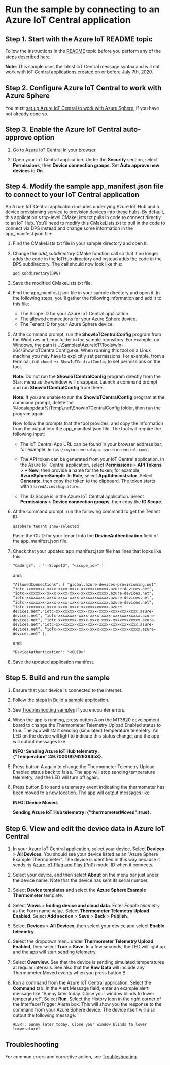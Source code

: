 # Run the sample by connecting to an Azure IoT Central application

## Step 1. Start with the Azure IoT README topic

Follow the instructions in the [README](./README.md) topic before you perform any of the steps described here.

**Note**: This sample uses the latest IoT Central message syntax and will not work with IoT Central applications created on or before July 7th, 2020.

## Step 2. Configure Azure IoT Central to work with Azure Sphere

You must [set up Azure IoT Central to work with Azure Sphere](https://docs.microsoft.com/azure-sphere/app-development/setup-iot-central), if you have not already done so.

## Step 3. Enable the Azure IoT Central auto-approve option

1. Go to [Azure IoT Central](https://apps.azureiotcentral.com/myapps) in your browser.

1. Open your IoT Central application. Under the **Security** section, select **Permissions**, then **Device connection groups**. Set **Auto approve new devices** to **On**.

## Step 4. Modify the sample app_manifest.json file to connect to your IoT Central application

An Azure IoT Central application includes underlying Azure IoT Hub and a device provisioning service to provision devices into these hubs. By default, this application's top-level CMakeLists.txt pulls in code to connect directly to an IoT Hub. You'll need to modify this CMakeLists.txt to pull in the code to connect via DPS instead and change some information in the app_manifest.json file:

1. Find the CMakeLists.txt file in your sample directory and open it.

1. Change the *add_subdirectory* CMake function call so that it no longer adds the code in the IoTHub directory and instead adds the code in the DPS subdirectory. The call should now look like this:

   `add_subdirectory(DPS)`

1. Save the modified CMakeLists.txt file.

1. Find the app_manifest.json file in your sample directory and open it. In the following steps, you'll gather the following information and add it to this file:

   - The Scope ID for your Azure IoT Central application.
   - The allowed connections for your Azure Sphere device.
   - The Tenant ID for your Azure Sphere device.

1. At the command prompt, run the **ShowIoTCentralConfig** program from the Windows or Linux folder in the sample repository. For example, on Windows, the path is ..\Samples\AzureIoT\Tools\win-x64\ShowIoTCentralConfig.exe. When running this tool on a Linux machine you may have to explicitly set permissions. For example, from a terminal, run `chmod +x ShowIoTCentralConfig` to set permissions on the tool.

   **Note**: Do not run the **ShowIoTCentralConfig** program directly from the Start menu as the window will disappear. Launch a command prompt and run **ShowIoTCentralConfig** from there.

   **Note**: If you are unable to run the **ShowIoTCentralConfig** program at the command prompt, delete the %localappdata%\Temp\\.net\ShowIoTCentralConfig folder, then run the program again.

   Now follow the prompts that the tool provides, and copy the information from the output into the app_manifest.json file. The tool will require the following input:

   - The IoT Central App URL can be found in your browser address bar; for example, `https://myiotcentralapp.azureiotcentral.com/`.

   - The API token can be generated from your IoT Central application. In the Azure IoT Central application, select **Permissions** > **API Tokens** > **+ New**, then provide a name for the token; for example, **AzureSphereSample**. In **Role**, select **AppAdministrator**. Select **Generate**, then copy the token to the clipboard. The token starts with `SharedAccessSignature`.

   - The ID Scope is in the Azure IoT Central application. Select **Permissions** > **Device connection groups**, then copy the **ID Scope**.

1. At the command prompt, run the following command to get the Tenant ID:

   `azsphere tenant show-selected`

   Paste the GUID for your tenant into the **DeviceAuthentication** field of the app_manifest.json file.

1. Check that your updated app_manifest.json file has lines that looks like this:

      `"CmdArgs": [ "--ScopeID", "<scope_id>" ]`

   and:

      `"AllowedConnections": [ "global.azure-devices-provisioning.net", "iotc-xxxxxxxx-xxxx-xxxx-xxxx-xxxxxxxxxxxx.azure-devices.net", "iotc-xxxxxxxx-xxxx-xxxx-xxxx-xxxxxxxxxxxx.azure-devices.net", "iotc-xxxxxxxx-xxxx-xxxx-xxxx-xxxxxxxxxxxx.azure-devices.net", "iotc-xxxxxxxx-xxxx-xxxx-xxxx-xxxxxxxxxxxx.azure-devices.net", "iotc-xxxxxxxx-xxxx-xxxx-xxxx-xxxxxxxxxxxx.azure-devices.net","iotc-xxxxxxxx-xxxx-xxxx-xxxx-xxxxxxxxxxxx.azure-devices.net", "iotc-xxxxxxxx-xxxx-xxxx-xxxx-xxxxxxxxxxxx.azure-devices.net", "iotc-xxxxxxxx-xxxx-xxxx-xxxx-xxxxxxxxxxxx.azure-devices.net","iotc-xxxxxxxx-xxxx-xxxx-xxxx-xxxxxxxxxxxx.azure-devices.net", "iotc-xxxxxxxx-xxxx-xxxx-xxxx-xxxxxxxxxxxx.azure-devices.net" ],`

   and:

      `"DeviceAuthentication": "<GUID>"`

1. Save the updated application manifest.

## Step 5. Build and run the sample

1. Ensure that your device is connected to the internet.

1. Follow the steps in [Build a sample application](../../BUILD_INSTRUCTIONS.md).

1. See [Troubleshooting samples](../troubleshooting.md) if you encounter errors.

1. When the app is running, press button A on the MT3620 development board to change the Thermometer Telemetry Upload Enabled status to true. The app will start sending (simulated) temperature telemetry.  An LED on the device will light to indicate this status change, and the app will output messages like:

   **INFO: Sending Azure IoT Hub telemetry: {"Temperature":49.700000762939453}.**

1. Press button A again to change the Thermometer Telemetry Upload Enabled status back to false. The app will stop sending temperature telemetry, and the LED will turn off again.

1. Press button B to send a telemetry event indicating the thermometer has been moved to a new location. The app will output messages like:

   **INFO: Device Moved.**

   **Sending Azure IoT Hub telemetry: {"thermometerMoved":true}.**

## Step 6. View and edit the device data in Azure IoT Central

1. In your Azure IoT Central application, select your device. Select **Devices** > **All Devices**. You should see your device listed as an "Azure Sphere Example Thermometer". The device is identified in this way because it sends its [Azure IoT Plug and Play (PnP)](https://docs.microsoft.com/azure/iot-develop/overview-iot-plug-and-play) model ID when it connects.

1. Select your device, and then select **About** on the menu bar just under the device name. Note that the device has sent its serial number.

1. Select **Device templates** and select the **Azure Sphere Example Thermometer** template.

1. Select **Views** > **Editing device and cloud data**. Enter *Enable telemetry* as the Form name value. Select **Thermometer Telemetry Upload Enabled**. Select **Add section** > **Save** > **Back** > **Publish**.

1. Select **Devices** > **All Devices**, then select your device and select **Enable telemetry**.

1. Select the dropdown menu under **Thermometer Telemetry Upload Enabled**, then select **True** > **Save**. In a few seconds, the LED will light up and the app will start sending telemetry.

1. Select **Overview**. See that the device is sending simulated temperatures at regular intervals. See also that the **Raw Data** will include any Thermometer Moved events when you press button B.

1. Run a command from the Azure IoT Central application. Select the **Command** tab.  In the Alert Message field, enter an example alert message like "Sunny later today. Close your window blinds to lower temperature!".  Select **Run**. Select the History icon in the right corner of the Interface/Trigger Alarm box. This will show you the response to the command from your Azure Sphere device. The device itself will also output the following message:

   ```console
   ALERT: Sunny later today. Close your window blinds to lower temperature!
   ```

## Troubleshooting

For common errors and corrective action, see [Troubleshooting](./AzureIoTTroubleshooting.md).
